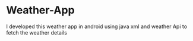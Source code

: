 # Weather-App
I developed this weather app in android using java xml and weather Api to fetch the weather details
